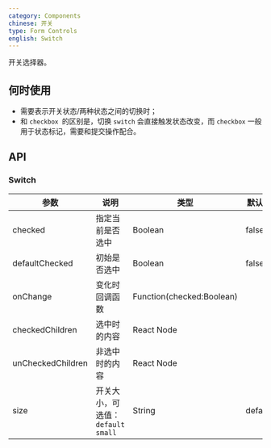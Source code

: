 ```yaml
---
category: Components
chinese: 开关
type: Form Controls
english: Switch
---
```


开关选择器。

## 何时使用

- 需要表示开关状态/两种状态之间的切换时；
- 和 `checkbox `的区别是，切换 `switch` 会直接触发状态改变，而 `checkbox` 一般用于状态标记，需要和提交操作配合。

## API

### Switch

| 参数      | 说明                                     | 类型        |默认值 |
|-----------|------------------------------------------|------------|--------|
| checked | 指定当前是否选中 | Boolean    | false    |
| defaultChecked | 初始是否选中 | Boolean  | false |
| onChange | 变化时回调函数 | Function(checked:Boolean) |   |
| checkedChildren | 选中时的内容 | React Node |   |
| unCheckedChildren | 非选中时的内容 | React Node |  |
| size | 开关大小，可选值：`default` `small` | String  | default |
